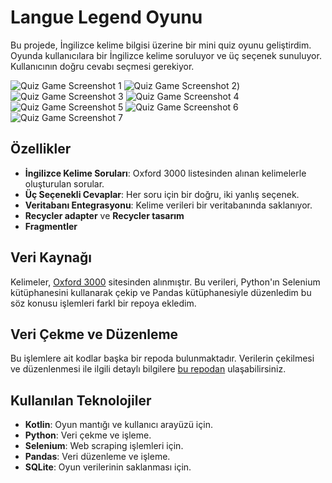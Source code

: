 # Langue Legend Oyunu

Bu projede, İngilizce kelime bilgisi üzerine bir mini quiz oyunu geliştirdim. Oyunda kullanıcılara bir İngilizce kelime soruluyor ve üç seçenek sunuluyor. Kullanıcının doğru cevabı seçmesi gerekiyor.

![Quiz Game Screenshot 1](https://github.com/sevdindagdelen/langue-legend/blob/master/Ekran%20g%C3%B6r%C3%BCnt%C3%BCs%C3%BC%202024-05-17%20205851.png)
![Quiz Game Screenshot 2](https://github.com/sevdindagdelen/langue-legend/blob/master/Ekran%20g%C3%B6r%C3%BCnt%C3%BCs%C3%BC%202024-05-17%20205923.png))
![Quiz Game Screenshot 3](https://github.com/sevdindagdelen/langue-legend/blob/master/Ekran%20g%C3%B6r%C3%BCnt%C3%BCs%C3%BC%202024-05-17%20210114.png)
![Quiz Game Screenshot 4](https://github.com/sevdindagdelen/langue-legend/blob/master/Ekran%20g%C3%B6r%C3%BCnt%C3%BCs%C3%BC%202024-05-17%20210425.png)
![Quiz Game Screenshot 5](https://github.com/sevdindagdelen/langue-legend/blob/master/Ekran%20g%C3%B6r%C3%BCnt%C3%BCs%C3%BC%202024-05-17%20210815.png)
![Quiz Game Screenshot 6](https://github.com/sevdindagdelen/langue-legend/blob/master/Ekran%20g%C3%B6r%C3%BCnt%C3%BCs%C3%BC%202024-05-17%20211014.png)
![Quiz Game Screenshot 7](https://github.com/sevdindagdelen/langue-legend/blob/master/Ekran%20g%C3%B6r%C3%BCnt%C3%BCs%C3%BC%202024-05-17%20211032.png)

## Özellikler

- **İngilizce Kelime Soruları**: Oxford 3000 listesinden alınan kelimelerle oluşturulan sorular.
- **Üç Seçenekli Cevaplar**: Her soru için bir doğru, iki yanlış seçenek.
- **Veritabanı Entegrasyonu**: Kelime verileri bir veritabanında saklanıyor.
- **Recycler adapter** ve **Recycler tasarım**
- **Fragmentler**

## Veri Kaynağı

Kelimeler, [Oxford 3000](https://www.oxfordlearnersdictionaries.com/wordlist/english/oxford3000/) sitesinden alınmıştır. Bu verileri, Python'ın Selenium kütüphanesini kullanarak çekip ve Pandas kütüphanesiyle düzenledim bu söz konusu işlemleri farkl bir repoya ekledim.

## Veri Çekme ve Düzenleme

Bu işlemlere ait kodlar başka bir repoda bulunmaktadır. Verilerin çekilmesi ve düzenlenmesi ile ilgili detaylı bilgilere [bu repodan](URL) ulaşabilirsiniz.

## Kullanılan Teknolojiler

- **Kotlin**: Oyun mantığı ve kullanıcı arayüzü için.
- **Python**: Veri çekme ve işleme.
- **Selenium**: Web scraping işlemleri için.
- **Pandas**: Veri düzenleme ve işleme.
- **SQLite**: Oyun verilerinin saklanması için.
